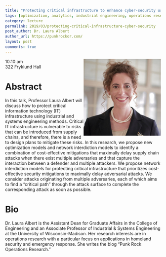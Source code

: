 ```yaml
---
title: "Protecting critical infrastructure to enhance cyber-security using optimization and analytics"
tags: [optimization, analytics, industrial engineering, operations research, cyber-security, infrastructure]
category: lecture
permalink: 2019/03/protecting-critical-infrastructure-cyber-security
post_author: Dr. Laura Albert
author_url: https://punkrockor.com/
layout: post
comments: true
---
```


<!-- This is for your headshot. -->
<img align="right" width="250px" src="/images/190305-albert.jpg" alt="Laura Albert"/>  

10:10 am  
322 Fryklund Hall  



# Abstract

In this talk, Professor Laura Albert will discuss how to protect critical information technology (IT) infrastructure using industrial and systems engineering methods. Critical IT infrastructure is vulnerable to risks that can be introduced from supply chains, and therefore, there is a need to design plans to mitigate these risks. In this research, we propose new optimization models and network interdiction models to identify a combination of cost-effective mitigations that maximally delay supply chain attacks when there exist multiple adversaries and that capture the interaction between a defender and multiple attackers. We propose network interdiction models for protecting critical infrastructure that prioritizes cost-effective security mitigations to maximally delay adversarial attacks. We consider attacks originating from multiple adversaries, each of which aims to find a “critical path” through the attack surface to complete the corresponding attack as soon as possible.

# Bio

Dr. Laura Albert is the Assistant Dean for Graduate Affairs in the College of Engineering and an Associate Professor of Industrial & Systems Engineering at the University of Wisconsin-Madison. Her research interests are in operations research with a particular focus on applications in homeland security and emergency response. She writes the blog “Punk Rock Operations Research.”

